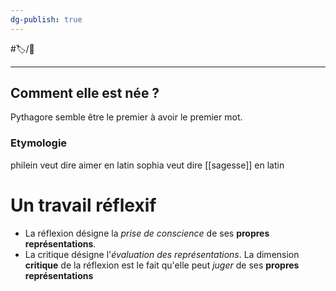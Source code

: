 ```yaml
---
dg-publish: true
---
```

#🏷️/🌱


---
## Comment elle est née ?
Pythagore semble être le premier à avoir le premier mot. 
### Etymologie
philein veut dire aimer en latin
sophia veut dire [[sagesse]] en latin
# Un travail réflexif
- La réflexion désigne la *prise de conscience* de ses **propres représentations**.
- La critique désigne l'*évaluation des représentations*. La dimension **critique** de la réflexion est le fait qu'elle peut *juger* de ses **propres représentations**